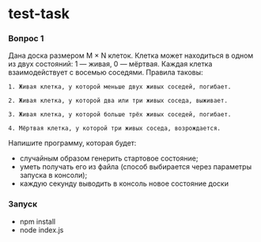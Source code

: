 # test-task


### Вопрос 1
Дана доска размером M × N клеток. Клетка может находиться в одном из двух состояний: 1 — живая, 0 — мёртвая. Каждая клетка взаимодействует с восемью соседями. Правила таковы:

    1. Живая клетка, у которой меньше двух живых соседей, погибает.

    2. Живая клетка, у которой два или три живых соседа, выживает.

    3. Живая клетка, у которой больше трёх живых соседей, погибает.

    4. Мёртвая клетка, у которой три живых соседа, возрождается.

Напишите программу, которая будет:
 + случайным образом генерить стартовое состояние;
 + уметь получать его из файла (способ выбирается через параметры запуска в консоли);
 + каждую секунду выводить в консоль новое состояние доски
 
 
 ### Запуск
  + npm install
  + node index.js
